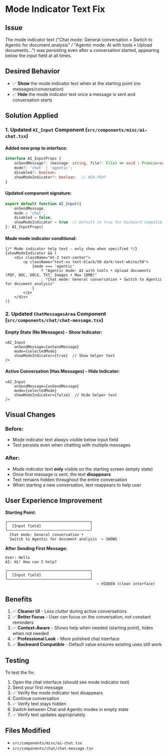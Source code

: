 # Mode Indicator Text Fix

## Issue
The mode indicator text ("Chat mode: General conversation • Switch to Agentic for document analysis" / "Agentic mode: AI with tools • Upload documents...") was persisting even after a conversation started, appearing below the input field at all times.

## Desired Behavior
- ✅ **Show** the mode indicator text when at the starting point (no messages/conversation)
- ✅ **Hide** the mode indicator text once a message is sent and conversation starts

## Solution Applied

### 1. Updated `AI_Input` Component (`src/components/misc/ai-chat.tsx`)

#### Added new prop to interface:
```typescript
interface AI_InputProps {
    onSendMessage?: (message: string, file?: File) => void | Promise<void>;
    mode?: 'chat' | 'agentic';
    disabled?: boolean;
    showModeIndicator?: boolean;  // NEW PROP
}
```

#### Updated component signature:
```typescript
export default function AI_Input({ 
    onSendMessage, 
    mode = 'chat', 
    disabled = false, 
    showModeIndicator = true  // Default to true for backward compatibility
}: AI_InputProps)
```

#### Made mode indicator conditional:
```tsx
{/* Mode indicator help text - only show when specified */}
{showModeIndicator && (
    <div className="mt-2 text-center">
        <p className="text-xs text-black/50 dark:text-white/50">
            {mode === 'agentic' 
                ? "Agentic mode: AI with tools • Upload documents (PDF, DOC, DOCX, TXT, Images • Max 10MB)"
                : "Chat mode: General conversation • Switch to Agentic for document analysis"
            }
        </p>
    </div>
)}
```

### 2. Updated `ChatMessagesArea` Component (`src/components/chat/chat-message.tsx`)

#### Empty State (No Messages) - Show Indicator:
```tsx
<AI_Input 
    onSendMessage={onSendMessage} 
    mode={selectedMode}
    showModeIndicator={true}  // Show helper text
/>
```

#### Active Conversation (Has Messages) - Hide Indicator:
```tsx
<AI_Input 
    onSendMessage={onSendMessage} 
    mode={selectedMode}
    showModeIndicator={false}  // Hide helper text
/>
```

## Visual Changes

### Before:
- Mode indicator text always visible below input field
- Text persists even when chatting with multiple messages

### After:
- Mode indicator text **only** visible on the starting screen (empty state)
- Once first message is sent, the text **disappears**
- Text remains hidden throughout the entire conversation
- When starting a new conversation, text reappears to help user

## User Experience Improvement

**Starting Point:**
```
┌─────────────────────────────────────┐
│  [Input field]                      │
└─────────────────────────────────────┘
  Chat mode: General conversation •
  Switch to Agentic for document analysis  ← SHOWS
```

**After Sending First Message:**
```
User: Hello
AI: Hi! How can I help?

┌─────────────────────────────────────┐
│  [Input field]                      │
└─────────────────────────────────────┘
                                         ← HIDDEN (clean interface)
```

## Benefits

1. ✅ **Cleaner UI** - Less clutter during active conversations
2. ✅ **Better Focus** - User can focus on the conversation, not constant reminders
3. ✅ **Context-Aware** - Shows help when needed (starting point), hides when not needed
4. ✅ **Professional Look** - More polished chat interface
5. ✅ **Backward Compatible** - Default value ensures existing uses still work

## Testing

To test the fix:
1. Open the chat interface (should see mode indicator text)
2. Send your first message
3. ✅ Verify the mode indicator text disappears
4. Continue conversation
5. ✅ Verify text stays hidden
6. Switch between Chat and Agentic modes in empty state
7. ✅ Verify text updates appropriately

## Files Modified

- `src/components/misc/ai-chat.tsx`
- `src/components/chat/chat-message.tsx`
